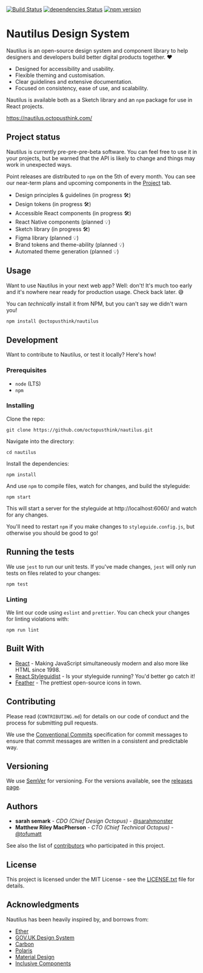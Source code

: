 [![Build Status](https://dev.azure.com/octopusthink/nautilus/_apis/build/status/Test?branchName=master)](https://dev.azure.com/octopusthink/nautilus/_build/latest?definitionId=3&branchName=master)
[![dependencies Status](https://david-dm.org/octopusthink/nautilus/status.svg)](https://david-dm.org/octopusthink/nautilus)
[![npm version](https://badge.fury.io/js/%40octopusthink%2Fnautilus.svg)](https://www.npmjs.com/package/@octopusthink/nautilus)

# Nautilus Design System

Nautilus is an open-source design system and component library to help designers and developers build better digital products together. ❤️

- Designed for accessibility and usability.
- Flexible theming and customisation.
- Clear guidelines and extensive documentation.
- Focused on consistency, ease of use, and scalability.

Nautilus is available both as a Sketch library and an `npm` package for use in React projects.

https://nautilus.octopusthink.com/

## Project status

Nautilus is currently pre-pre-pre-beta software. You can feel free to use it in your projects, but be warned that the API is likely to change and things may work in unexpected ways.

Point releases are distributed to `npm` on the 5th of every month. You can see our near-term plans and upcoming components in the [Project](https://github.com/octopusthink/nautilus/projects) tab.

- Design principles & guidelines (in progress 🛠)
- Design tokens (in progress 🛠)
- Accessible React components (in progress 🛠)
- React Native components (planned 💡)
- Sketch library (in progress 🛠)
- Figma library (planned 💡)
- Brand tokens and theme-ability (planned 💡)
- Automated theme generation (planned 💡)


## Usage

Want to use Nautilus in your next web app? Well: don't! It's much too early and it's nowhere near ready for production usage. Check back later. 😅

You can _technically_ install it from NPM, but you can't say we didn't warn you!

```bash
npm install @octopusthink/nautilus
```

## Development

Want to contribute to Nautilus, or test it locally? Here's how!

### Prerequisites

- `node` (LTS)
- `npm`

### Installing

Clone the repo:

```
git clone https://github.com/octopusthink/nautilus.git
```

Navigate into the directory:

```
cd nautilus
```

Install the dependencies:

```
npm install
```

And use `npm` to compile files, watch for changes, and build the styleguide:

`npm start`

This will start a server for the styleguide at http://localhost:6060/ and watch for any changes.

You'll need to restart `npm` if you make changes to `styleguide.config.js`, but otherwise you should be good to go!

## Running the tests

We use `jest` to run our unit tests. If you've made changes, `jest` will only run tests on files related to your changes:

```
npm test
```

### Linting

We lint our code using `eslint` and `prettier`. You can check your changes for linting violations with:

```
npm run lint
```

## Built With

* [React](https://reactjs.org/) - Making JavaScript simultaneously modern and also more like HTML since 1998.
* [React Styleguidist](https://react-styleguidist.js.org) - Is your styleguide running? You'd better go catch it!
* [Feather](https://feathericons.com/) - The prettiest open-source icons in town.

## Contributing

Please read (`CONTRIBUTING.md`) for details on our code of conduct and the process for submitting pull requests.

We use the [Conventional Commits](https://www.conventionalcommits.org/) specification for commit messages to ensure that commit messages are written in a consistent and predictable way.

## Versioning

We use [SemVer](http://semver.org/) for versioning. For the versions available, see the [releases page](https://github.com/octopusthink/nautilus/releases).

## Authors

* **sarah semark** - *CDO (Chief Design Octopus)* - [@sarahmonster](https://github.com/sarahmonster)
* **Matthew Riley MacPherson** - *CTO (Chief Technical Octopus)* - [@tofumatt](https://github.com/tofumatt)

See also the list of [contributors](https://github.com/octopusthink/nautilus/contributors) who participated in this project.

## License

This project is licensed under the MIT License - see the [LICENSE.txt](LICENSE.txt) file for details.

## Acknowledgments

Nautilus has been heavily inspired by, and borrows from:
* [Ether](https://ether.thescenery.co/)
* [GOV.UK Design System](https://design-system.service.gov.uk/)
* [Carbon](https://www.carbondesignsystem.com)
* [Polaris](https://polaris.shopify.com)
* [Material Design](https://material.io/design/)
* [Inclusive Components](https://inclusive-components.design/)
